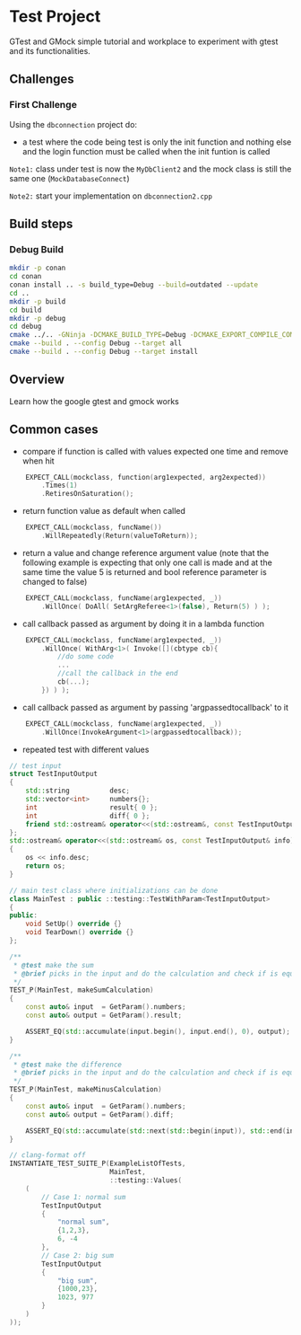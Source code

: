 # Test Project

GTest and GMock simple tutorial and workplace to experiment with gtest and its functionalities.

## Challenges

### First Challenge

Using the `dbconnection` project  do:

- a test where the code being test is only the init function and nothing else and the login function must be called when the init funtion is called

`Note1:` class under test is now the `MyDbClient2` and the mock class is still the same one (`MockDatabaseConnect`)

`Note2:` start your implementation on `dbconnection2.cpp`

## Build steps

### Debug Build

```bash
mkdir -p conan
cd conan
conan install .. -s build_type=Debug --build=outdated --update
cd ..
mkdir -p build
cd build
mkdir -p debug
cd debug
cmake ../.. -GNinja -DCMAKE_BUILD_TYPE=Debug -DCMAKE_EXPORT_COMPILE_COMMANDS=ON -DCMAKE_INSTALL_PREFIX=../../install
cmake --build . --config Debug --target all
cmake --build . --config Debug --target install
```

## Overview

Learn how the google gtest and gmock works

## Common cases

- compare if function is called with values expected one time and remove when hit

```cpp
    EXPECT_CALL(mockclass, function(arg1expected, arg2expected))
        .Times(1)
        .RetiresOnSaturation();
```

- return function value as default when called

```cpp
    EXPECT_CALL(mockclass, funcName())
        .WillRepeatedly(Return(valueToReturn));
```

- return a value and change reference argument value (note that the following example is expecting that only one call is made and at the same time the value 5 is returned and bool reference parameter is changed to false)

```cpp
    EXPECT_CALL(mockclass, funcName(arg1expected, _))
        .WillOnce( DoAll( SetArgReferee<1>(false), Return(5) ) );
```

- call callback passed as argument by doing it in a lambda function

```cpp
    EXPECT_CALL(mockclass, funcName(arg1expected, _))
        .WillOnce( WithArg<1>( Invoke([](cbtype cb){
            //do some code
            ...
            //call the callback in the end
            cb(...);
        }) ) );
```

- call callback passed as argument by passing 'argpassedtocallback' to it

```cpp
    EXPECT_CALL(mockclass, funcName(arg1expected, _))
        .WillOnce(InvokeArgument<1>(argpassedtocallback));
```

- repeated test with different values

```cpp
// test input
struct TestInputOutput
{
    std::string          desc;
    std::vector<int>     numbers{};
    int                  result{ 0 };
    int                  diff{ 0 };
    friend std::ostream& operator<<(std::ostream&, const TestInputOutput&);
};
std::ostream& operator<<(std::ostream& os, const TestInputOutput& info)
{
    os << info.desc;
    return os;
}

// main test class where initializations can be done
class MainTest : public ::testing::TestWithParam<TestInputOutput>
{
public:
    void SetUp() override {}
    void TearDown() override {}
};

/**
 * @test make the sum
 * @brief picks in the input and do the calculation and check if is equal to the result
 */
TEST_P(MainTest, makeSumCalculation)
{
    const auto& input  = GetParam().numbers;
    const auto& output = GetParam().result;

    ASSERT_EQ(std::accumulate(input.begin(), input.end(), 0), output);
}

/**
 * @test make the difference
 * @brief picks in the input and do the calculation and check if is equal to the result
 */
TEST_P(MainTest, makeMinusCalculation)
{
    const auto& input  = GetParam().numbers;
    const auto& output = GetParam().diff;

    ASSERT_EQ(std::accumulate(std::next(std::begin(input)), std::end(input), *std::begin(input), std::minus<int>()), output);
}

// clang-format off
INSTANTIATE_TEST_SUITE_P(ExampleListOfTests,
                         MainTest,
                         ::testing::Values(
    (
        // Case 1: normal sum
        TestInputOutput
        {
            "normal sum",
            {1,2,3},
            6, -4
        },
        // Case 2: big sum
        TestInputOutput
        {
            "big sum",
            {1000,23},
            1023, 977
        }
    )
));
```
